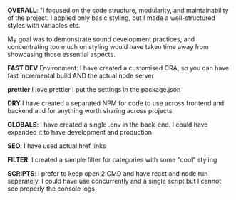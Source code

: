 
**OVERALL**: "I focused on the code structure, modularity, and maintainability of the project. I applied only basic styling, but I made a well-structured styles with variables etc.

My goal was to demonstrate sound development practices, and concentrating too much on styling would have taken time away from showcasing those essential aspects.


**FAST DEV** Environment: I have created a customised CRA, so you can have fast incremental build AND the actual node server

**prettier** I love prettier I put the settings in the package.json

**DRY** I have created a separated NPM for code to use across frontend and backend and for anything worth sharing across projects

**GLOBALS**: I have created a single .env in the back-end. I could have expanded it to have development and production

**SEO**: I have used actual href links

**FILTER**: I created a sample filter for categories with some "cool" styling

**SCRIPTS**: I prefer to keep open 2 CMD and have react and node run separately. I could have use concurrently and a single script but I cannot see properly the console logs
